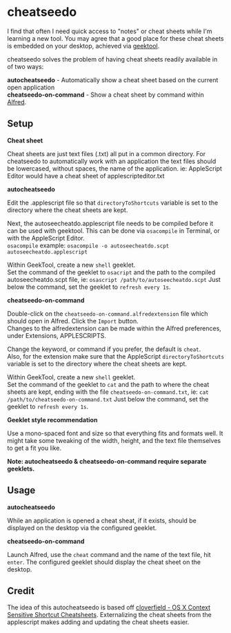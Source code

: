 cheatseedo
==========
I find that often I need quick access to "notes" or cheat sheets while I'm learning a new tool.
You may agree that a good place for these cheat sheets is embedded on your desktop, achieved via [geektool](http://projects.tynsoe.org/en/geektool/).

cheatseedo solves the problem of having cheat sheets readily available in of two ways:

__autocheatseedo__ - Automatically show a cheat sheet based on the current open application  
__cheatseedo-on-command__ - Show a cheat sheet by command within [Alfred](http://alfredapp.com).

Setup
-----

__Cheat sheet__

Cheat sheets are just text files (.txt) all put in a common directory. 
For cheatseedo to automatically work with an application the text files should be lowercased, without spaces, the name of the application. ie: AppleScript Editor would have a cheat sheet of applescripteditor.txt


__autocheatseedo__

Edit the .applescript file so that `directoryToShortcuts` variable is set to the directory where the cheat sheets are kept.

Next, the autoseecheatdo.applescript file needs to be compiled before it can be used with geektool.
This can be done via `osacompile` in Terminal, or with the AppleScript Editor.  
`osacompile` example: `osacompile -o autoseecheatdo.scpt autoseecheatdo.applescript`

Within GeekTool, create a new `shell` geeklet.  
Set the command of the geeklet to `osacript` and the path to the compiled autoseecheatdo.scpt file, ie: `osascript /path/to/autoseecheatdo.scpt`
Just below the command, set the geeklet to `refresh every 1s`.

__cheatseedo-on-command__

Double-click on the `cheatseedo-on-command.alfredextension` file which should open in Alfred. Click the `Import` button.  
Changes to the alfredextension can be made within the Alfred preferences, under Extensions, APPLESCRIPTS.

Change the keyword, or command if you prefer, the default is `cheat`.  
Also, for the extension make sure that the AppleScript `directoryToShortcuts` variable is set to the directory where the cheat sheets are kept.

Within GeekTool, create a new `shell` geeklet.  
Set the command of the geeklet to `cat` and the path to where the cheat sheets are kept, ending with the file `cheatseedo-on-command.txt`, ie: `cat /path/to/cheatseedo-on-command.txt`
Just below the command, set the geeklet to `refresh every 1s`.

__Geeklet style recommendation__

Use a mono-spaced font and size so that everything fits and formats well. It might take some tweaking of the width, height, and the text file themselves to get a fit you like.

__Note: autocheatseedo & cheatseedo-on-command require separate geeklets.__

Usage
-----

__autocheatseedo__

While an application is opened a cheat sheat, if it exists, should be displayed on the desktop via the configured geeklet.

__cheatseedo-on-command__

Launch Alfred, use the `cheat` command and the name of the text file, hit `enter`. The configured geeklet should display the cheat sheet on the desktop.

Credit
------
The idea of this autocheatseedo is based off [cloverfield - OS X Context Sensitive Shortcut Cheatsheets](http://www.cloverfield.com.au/os-x-context-sensitive-shortcut-cheatsheets/).
Externalizing the cheat sheets from the applescript makes adding and updating the cheat sheets easier.
